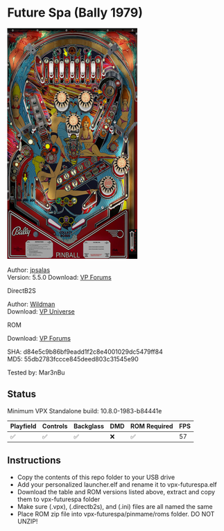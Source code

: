 # Future Spa (Bally 1979)

![Table Preview](https://github.com/Mar3nBu/vpx-images/blob/main/vpx-futurespa.png)

Author: [jpsalas](https://www.vpforums.org/index.php?showuser=277)  
Version: 5.5.0
Download: [VP Forums](https://www.vpforums.org/index.php?s=3d4ebfb2462744f6ffd97dbd571fe844&app=downloads&showfile=13112)

DirectB2S

Author: [Wildman](https://vpuniverse.com/profile/5-wildman/)  
Download: [VP Universe](https://vpuniverse.com/files/file/2156-future-spabally-1979/)

ROM

Download: [VP Forums](https://www.vpforums.org/index.php?app=downloads&showfile=690)

SHA: d84e5c9b86bf9eadd1f2c8e4001029dc5479ff84  
MD5: 55db2783fccce845deed803c31545e90

Tested by: Mar3nBu

## Status 

Minimum VPX Standalone build: 10.8.0-1983-b84441e

| Playfield | Controls | Backglass | DMD | ROM Required | FPS | 
|-----------|----------|-----------|-----|--------------|-----|
| :white_check_mark: | :white_check_mark: | :white_check_mark: | :x: | :white_check_mark: | 57 |

## Instructions

- Copy the contents of this repo folder to your USB drive
- Add your personalized launcher.elf and rename it to vpx-futurespa.elf
- Download the table and ROM versions listed above, extract and copy them to vpx-futurespa folder
- Make sure (.vpx), (.directb2s), and (.ini) files are all named the same
- Place ROM zip file into vpx-futurespa/pinmame/roms folder. DO NOT UNZIP!
